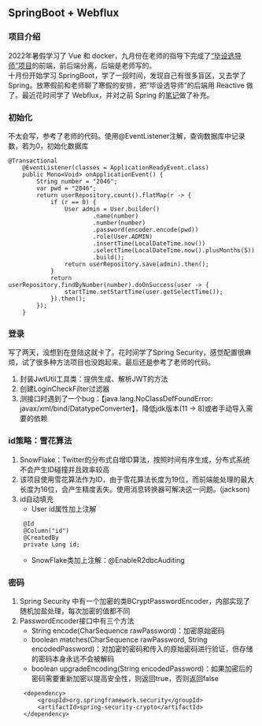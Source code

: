 ## SpringBoot + Webflux
### 项目介绍
2022年暑假学习了 Vue 和 docker，九月份在老师的指导下完成了[“毕设选导师”项目](https://github.com/XinrZhou/vue3-vite-project)的前端，前后端分离，后端是老师写的。  
十月份开始学习 SpringBoot，学了一段时间，发现自己有很多盲区，又去学了 Spring。放寒假前和老师聊了寒假的安排，把“毕设选导师”的后端用 Reactive 做了。最近花时间学了 Webflux，并对之前 Spring 的[笔记]((https://github.com/XinrZhou/spring-learning))做了补充。
### 初始化
不太会写，参考了老师的代码。使用@EventListener注解，查询数据库中记录数，若为0，初始化数据库
``` 
@Transactional
    @EventListener(classes = ApplicationReadyEvent.class)
    public Mono<Void> onApplicationEvent() {
        String number = "2046";
        var pwd = "2046";
        return userRepository.count().flatMap(r -> {
            if (r == 0) {
                User admin = User.builder()
                        .name(number)
                        .number(number)
                        .password(encoder.encode(pwd))
                        .role(User.ADMIN)
                        .insertTime(LocalDateTime.now())
                        .selectTime(LocalDateTime.now().plusMonths(5))
                        .build();
                return userRepository.save(admin).then();
            }
            return userRepository.findByNumber(number).doOnSuccess(user -> {
                startTime.setStartTime(user.getSelectTime());
            }).then();
        });
    }
```
### 登录
写了两天，没想到在登陆这就卡了。花时间学了Spring Security，感觉配置很麻烦，试了很多种方法项目也没跑起来。最后还是参考了老师的代码。
1. 封装JwtUtil工具类：提供生成、解析JWT的方法
2. 创建LoginCheckFilter过滤器
3. 测接口时遇到了一个bug：【java.lang.NoClassDefFoundError: javax/xml/bind/DatatypeConverter】，降低jdk版本(11 -> 8)或者手动导入需要的依赖
### id策略：雪花算法
1. SnowFlake：Twitter的分布式自增ID算法，按照时间有序生成，分布式系统不会产生ID碰撞并且效率较高
2. 该项目使用雪花算法作为ID，由于雪花算法长度为19位，而前端能处理的最大长度为16位，会产生精度丢失。使用消息转换器可解决这一问题。(jackson)
3. id自动填充
   * User id属性加上注解
   ``` 
    @Id
    @Column("id")
    @CreatedBy
    private Long id; 
   ```
   * SnowFlake类加上注解：@EnableR2dbcAuditing
### 密码
1. Spring Security 中有一个加密的类BCryptPasswordEncoder，内部实现了随机加盐处理，每次加密的值都不同
2. PasswordEncoder接口中有三个方法
   * String encode(CharSequence rawPassword)：加密原始密码
   * boolean matches(CharSequence rawPassword, String encodedPassword)：对加密的密码和传入的原始密码进行验证，但存储的密码本身永远不会被解码
   * boolean upgradeEncoding(String encodedPassword)：如果加密后的密码需要重新加密以提高安全性，则返回true，否则返回false
   ``` 
    <dependency>
        <groupId>org.springframework.security</groupId>
        <artifactId>spring-security-crypto</artifactId>
    </dependency>  
   ```